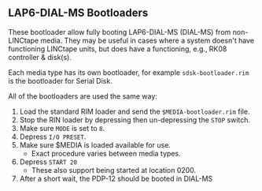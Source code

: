 ## LAP6-DIAL-MS Bootloaders
These bootloader allow fully booting LAP6-DIAL-MS (DIAL-MS) from non-LINCtape media.
They may be useful in cases where a system doesn't have functioning LINCtape units, but does have a functioning, e.g., RK08 controller & disk(s).

Each media type has its own bootloader, for example `sdsk-bootloader.rim` is the bootloader for Serial Disk.

All of the bootloaders are used the same way:
1) Load the standard RIM loader and send the `$MEDIA-bootloader.rim` file.
2) Stop the RIN loader by depressing then un-depressing the `STOP` switch.
3) Make sure `MODE` is set to `8`.
4) Depress `I/O PRESET`.
5) Make sure $MEDIA is loaded available for use.
    * Exact procedure varies between media types.
6) Depress `START 20`
    * These also support being started at location 0200.
7) After a short wait, the PDP-12 should be booted in DIAL-MS

